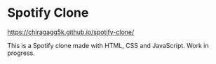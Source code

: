 # Spotify Clone

https://chiragagg5k.github.io/spotify-clone/

This is a Spotify clone made with HTML, CSS and JavaScript. Work in progress.
